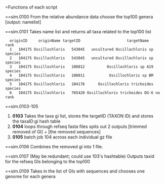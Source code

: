 =Functions of each script

==sim.0100
 From the relative abundance data choose the top100 genera [output: namelist]

==sim.0101
Takes name list and returns all taxa related to the top100 list
```
  originID     originName targetID                     targetName    rank
  1   104175 Oscillochloris   543045   uncultured Oscillochloris sp species
  2   104175 Oscillochloris   543045   uncultured Oscillochloris sp species
  3   104175 Oscillochloris   108012          Oscillochloris sp A19 species
  4   104175 Oscillochloris   108011           Oscillochloris sp BM species
  5   104175 Oscillochloris   104176      Oscillochloris trichoides species
  6   104175 Oscillochloris   765420 Oscillochloris trichoides DG-6 no rank
```

==sim.0103-105
   1. **0103** Takes the taxa gi list, stores the targetID (TAXON ID) and stores the taxaID:gi hash table 
   2. **0104** loops through refseq fasta files spits out 2 outputs [trimmed removed of GI] + [the removed sequences]
   3. **0105** batch job 104 across each individual gz file

==sim.0106 
   Combines the removed gi into 1 file. 

==sim.0107 (May be redundant; could use 103's hashtable)
  Outputs taxid for the refseq GIs belonging to the top100 


==sim.0109 
  Takes in the list of GIs with sequences and chooses one genome for each genera
